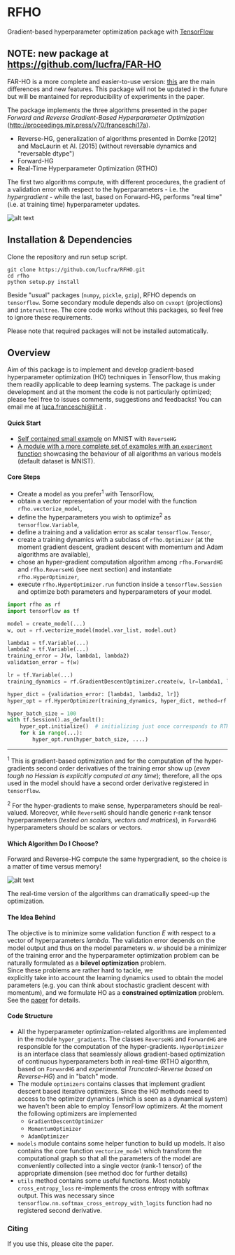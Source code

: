 # RFHO
Gradient-based hyperparameter optimization package with 
[TensorFlow](https://www.tensorflow.org/)

## NOTE: new package at https://github.com/lucfra/FAR-HO
FAR-HO is a more complete and easier-to-use version: [this](https://github.com/lucfra/FAR-HO#new-features-and-differences-from-rfho) are the main differences and new features. This package will not be updated in the future but will be mantained for reproducibility of experiments in the paper. 

The package implements the three algorithms presented in the paper
 _Forward and Reverse Gradient-Based Hyperparameter Optimization_
 (http://proceedings.mlr.press/v70/franceschi17a). 
- Reverse-HG, generalization of algorithms presented in Domke [2012] and MacLaurin et Al. [2015] (without reversable dynamics and "reversable dtype")
- Forward-HG
- Real-Time Hyperparameter Optimization (RTHO)

The first two algorithms compute, with different procedures, the gradient
  of a validation error with respect to the hyperparameters - i.e. the _hypergradient_ - while the last, based on Forward-HG, 
  performs "real time" (i.e. at training time) hyperparameter updates.
  
![alt text](https://github.com/lucfra/RFHO/blob/master/rfho/examples/0_95_crop.png 
"Response surface of a small ANN and optimization trajectory in the hyperparameter space.
The arrows depicts the negative hypergradient at the current point, computed with Forward-HG algorithm.")

## Installation & Dependencies

Clone the repository and run setup script.

```
git clone https://github.com/lucfra/RFHO.git
cd rfho
python setup.py install
```

Beside "usual" packages (`numpy`, `pickle`, `gzip`), RFHO depends on `tensorflow`. Some secondary module depends also
on `cvxopt` (projections) and `intervaltree`. The core code works without this packages, so feel free to ignore
 these requirements.

Please note that required packages will not be installed automatically.

## Overview

Aim of this package is to implement and develop gradient-based hyperparameter optimization (HO) techniques in
TensorFlow, thus making them readily applicable to deep learning systems. The package is under
development and at the moment the code
is not particularly optimized;
please feel free to issues comments, suggestions and feedbacks! You can email me at luca.franceschi@iit.it .


#### Quick Start 

- [Self contained small example](https://github.com/lucfra/RFHO/blob/master/rfho/examples/RFHO%20starting%20example.ipynb) on MNIST with `ReverseHG`
- [A module with a more complete set of examples with an `experiment` function](https://github.com/lucfra/RFHO/blob/master/rfho/examples/all_methods_on_mnist.py) 
showcasing the behaviour of all algorithms an various models (default dataset is MNIST).

#### Core Steps

- Create a model as you prefer<sup>1</sup> with TensorFlow,
- obtain a vector representation of your model with the function 
`rfho.vectorize_model`,
- define the hyperparameters you wish to optimize<sup>2</sup> as `tensorflow.Variable`,
- define a training and a validation error as scalar `tensorflow.Tensor`,
- create a training dynamics with a subclass of `rfho.Optimizer` (at the moment
gradient descent,
gradient descent with momentum and Adam algorithms are available),
- chose an hyper-gradient computation algorithm among
`rfho.ForwardHG` and `rfho.ReverseHG` (see next section) and 
instantiate `rfho.HyperOptimizer`,
- execute `rfho.HyperOptimizer.run` function inside a `tensorflow.Session`
and optimize both parameters and 
hyperparameters of your model.


```python
import rfho as rf
import tensorflow as tf

model = create_model(...)  
w, out = rf.vectorize_model(model.var_list, model.out)

lambda1 = tf.Variable(...)
lambda2 = tf.Variable(...)
training_error = J(w, lambda1, lambda2)
validation_error = f(w)

lr = tf.Variable(...)
training_dynamics = rf.GradientDescentOptimizer.create(w, lr=lambda1, loss=training_error)

hyper_dict = {validation_error: [lambda1, lambda2, lr]}
hyper_opt = rf.HyperOptimizer(training_dynamics, hyper_dict, method=rf.ForwardHG)

hyper_batch_size = 100
with tf.Session().as_default():
    hyper_opt.initialize()  # initializing just once corresponds to RTHO algorithm
    for k in range(...):
        hyper_opt.run(hyper_batch_size, ....)  
```
____
<sup>1</sup> This is gradient-based optimization and for the computation
of the hyper-gradients second order derivatives of the training error show up
(_even tough no Hessian is explicitly computed at any time_);
therefore, all the ops used
in the model should have a second order derivative registered in `tensorflow`.

<sup>2</sup> For the hyper-gradients to make sense, hyperparameters should be 
real-valued. Moreover, while `ReverseHG` should handle generic r-rank tensor 
hyperparameters (_tested on scalars, vectors and matrices_), in `ForwardHG` 
hyperparameters should be scalars or vectors.

#### Which Algorithm Do I Choose?

Forward and Reverse-HG compute the same hypergradient, so
the choice is a matter of time versus memory!

![alt text](https://github.com/lucfra/RFHO/blob/master/rfho/examples/time_memory.png "Time vs memory requirements")

The real-time version of the algorithms can dramatically speed-up the optimization.

#### The Idea Behind

The objective is to minimize some validation function _E_ with respect to
 a vector of hyperparameters _lambda_. The validation error depends on the model output and thus
 on the model parameters _w_. 
  _w_ should be a minimizer of the training error and the hyperparameter optimization 
  problem can be naturally formulated as a __bilevel optimization__ problem.  
   Since these problems are rather hard to tackle, we  
explicitly take into account the learning dynamics used to obtain the model  
parameters (e.g. you can think about stochastic gradient descent with momentum),
and we formulate
HO as a __constrained optimization__ problem. See the [paper](http://proceedings.mlr.press/v70/franceschi17a) for details.

#### Code Structure

- All the hyperparameter optimization-related algorithms are implemented in the module `hyper_gradients`.
The classes `ReverseHG` and `ForwardHG` are responsible 
for the computation of the hyper-gradients. `HyperOptimizer` is an interface class
that seamlessly allows gradient-based optimization of continuous hyperparameters both in real-time (RTHO algorithm, 
based on `ForwardHG` and _experimental Truncated-Reverse based on Reverse-HG_) and in "batch"
mode.
- The module `optimizers` contains classes that implement 
gradient descent based iterative optimizers. Since 
the HO methods need to access to the optimizer dynamics (which is seen as 
a dynamical system) we haven't been able to employ TensorFlow optimizers. 
At the moment the following optimizers are implemented
    - `GradientDescentOptimizer`
    - `MomentumOptimizer`
    - `AdamOptimizer`
- `models` module contains some helper function to build up models. It also 
contains the core function `vectorize_model` which transform the computational
graph so that all the parameters of the model are conveniently collected into 
a single vector (rank-1 tensor) of the appropriate dimension (see method doc
for further details)
- `utils` method contains some useful functions. Most notably `cross_entropy_loss`
 re-implements the cross entropy with softmax output. This was necessary since 
`tensorflow.nn.softmax_cross_entropy_with_logits` function had no registered second derivative.

### Citing 

If you use this, please cite the paper.
